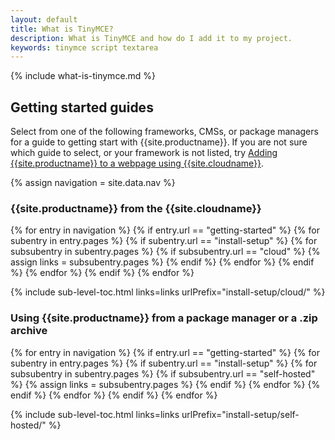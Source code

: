 ```yaml
---
layout: default
title: What is TinyMCE?
description: What is TinyMCE and how do I add it to my project.
keywords: tinymce script textarea
---
```


{% include what-is-tinymce.md %}

## Getting started guides

Select from one of the following frameworks, CMSs, or package managers for a guide to getting start with {{site.productname}}. If you are not sure which guide to select, or your framework is not listed, try [Adding {{site.productname}} to a webpage using {{site.cloudname}}]({{site.baseurl}}/getting-started/install-setup/cloud/cloud-quick-start/).

{% assign navigation = site.data.nav %}

### {{site.productname}} from the {{site.cloudname}}

{% for entry in navigation %}
  {% if entry.url == "getting-started" %}
    {% for subentry in entry.pages %}
      {% if subentry.url == "install-setup" %}
        {% for subsubentry in subentry.pages %}
          {% if subsubentry.url == "cloud" %}
            {% assign links = subsubentry.pages %}
          {% endif %}
        {% endfor %}
      {% endif %}
    {% endfor %}
  {% endif %}
{% endfor %}

{% include sub-level-toc.html links=links urlPrefix="install-setup/cloud/" %}

### Using {{site.productname}} from a package manager or a .zip archive

{% for entry in navigation %}
  {% if entry.url == "getting-started" %}
    {% for subentry in entry.pages %}
      {% if subentry.url == "install-setup" %}
        {% for subsubentry in subentry.pages %}
          {% if subsubentry.url == "self-hosted" %}
            {% assign links = subsubentry.pages %}
          {% endif %}
        {% endfor %}
      {% endif %}
    {% endfor %}
  {% endif %}
{% endfor %}

{% include sub-level-toc.html links=links urlPrefix="install-setup/self-hosted/" %}
